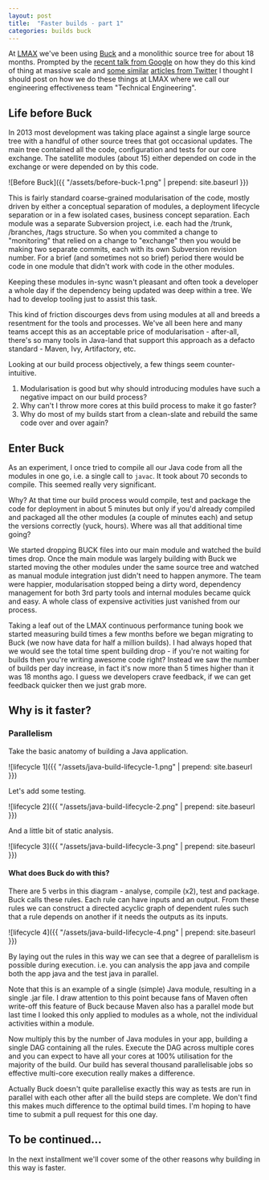 ```yaml
---
layout: post
title:  "Faster builds - part 1"
categories: builds buck
---
```


At [LMAX][1] we've been using [Buck][2] and a monolithic source tree for about 18 months. Prompted by the [recent talk from Google][3] 
 on how they do this kind of thing at massive scale and [some similar][4] [articles from Twitter][5] I thought I
 should post on how we do these things at LMAX where we call our engineering effectiveness team "Technical Engineering".

## Life before Buck

In 2013 most development was taking place against a single large source tree with a handful of other source trees that
 got occasional updates. The main tree contained all the code, configuration and tests for our core exchange. The 
 satellite modules (about 15) either depended on code in the exchange or were depended on by this code.

![Before Buck]({{ "/assets/before-buck-1.png" | prepend: site.baseurl }})

This is fairly standard coarse-grained modularisation of the code, mostly driven by either a conceptual separation of modules, 
 a deployment lifecycle separation or in a few isolated cases, business concept separation. Each module was a separate 
 Subversion project, i.e. each had the /trunk, /branches, /tags structure. So when you commited a change to "monitoring"
 that relied on a change to "exchange" then you would be making two separate commits, each with its own Subversion 
 revision number. For a brief (and sometimes not so brief) period there would be code in one module that didn't 
 work with code in the other modules.
 
Keeping these modules in-sync wasn't pleasant and often took a developer a whole day if the dependency being updated was 
 deep within a tree. We had to develop tooling just to assist this task.
 
This kind of friction discourges devs from using modules at all and breeds a resentment for the tools and processes.
 We've all been here and many teams accept this as an acceptable price of modularisation - after-all, there's so
 many tools in Java-land that support this approach as a defacto standard - Maven, Ivy, Artifactory, etc.
 
Looking at our build process objectively, a few things seem counter-intuitive.

  1. Modularisation is good but why should introducing modules have such a negative impact on our build process? 
  2. Why can't I throw more cores at this build process to make it go faster?
  3. Why do most of my builds start from a clean-slate and rebuild the same code over and over again?
  
## Enter Buck

As an experiment, I once tried to compile all our Java code from all the modules in one go, i.e. a single call to `javac`.
 It took about 70 seconds to compile. This seemed really very significant.
 
Why? At that time our build process would compile, test and package the code for deployment in about 5 minutes but only if 
 you'd already compiled and packaged all the other modules (a couple of minutes each) and setup the versions 
 correctly (yuck, hours). Where was all that additional time going?

We started dropping BUCK files into our main module and watched the build times drop. Once the main module was largely 
 building with Buck we started moving the other modules under the same source tree and watched as manual module integration
 just didn't need to happen anymore. The team were happier, modularisation stopped being a dirty word, dependency 
 management for both 3rd party tools and internal modules became quick and easy. A whole class of expensive activities 
 just vanished from our process.
 
Taking a leaf out of the LMAX continuous performance tuning book we started measuring build times a few months before we
 began migrating to Buck (we now have data for half a million builds). I had always hoped that we would see the total 
 time spent building drop - if you're not waiting for builds then you're writing awesome code right? Instead we saw 
 the number of builds per day increase, in fact it's now more than 5 times higher than it was 18 months ago. I guess we
 developers crave feedback, if we can get feedback quicker then we just grab more.
   
## Why is it faster?

### Parallelism

Take the basic anatomy of building a Java application.

![lifecycle 1]({{ "/assets/java-build-lifecycle-1.png" | prepend: site.baseurl }})

Let's add some testing.

![lifecycle 2]({{ "/assets/java-build-lifecycle-2.png" | prepend: site.baseurl }})

And a little bit of static analysis.

![lifecycle 3]({{ "/assets/java-build-lifecycle-3.png" | prepend: site.baseurl }})

#### What does Buck do with this?

There are 5 verbs in this diagram - analyse, compile (x2), test and package. Buck calls these rules. Each rule can have
 inputs and an output. From these rules we can construct a directed acyclic graph of dependent rules such that a
 rule depends on another if it needs the outputs as its inputs.

![lifecycle 4]({{ "/assets/java-build-lifecycle-4.png" | prepend: site.baseurl }})

By laying out the rules in this way we can see that a degree of parallelism is possible during execution. i.e. you can
 analysis the app java and compile both the app java and the test java in parallel. 

Note that this is an example of a single (simple) Java module, resulting in a single .jar file. I draw attention to this point
 because fans of Maven often write-off this feature of Buck because Maven also has a parallel mode but last time I 
 looked this only applied to modules as a whole, not the individual activities within a module.

Now multiply this by the number of Java modules in your app, building a single DAG containing all the rules. Execute 
 the DAG across multiple cores and you can expect to have all your cores at 100% utilisation for the majority of the 
 build. Our build has several thousand parallelisable jobs so effective multi-core execution really makes a 
 difference.
 
Actually Buck doesn't quite parallelise exactly this way as tests are run in parallel with each other after all the 
build steps are complete. We don't find this makes much difference to the optimal build times. I'm hoping to have time 
to submit a pull request for this one day.

## To be continued...

In the next installment we'll cover some of the other reasons why building in this way is faster.

[1]: http://www.lmax.com
[2]: https://buckbuild.com
[3]: https://www.youtube.com/watch?v=W71BTkUbdqE
[4]: http://spectrum.ieee.org/view-from-the-valley/computing/software/twitters-tips-for-making-software-engineers-more-efficient
[5]: http://www.gigamonkeys.com/flowers/

